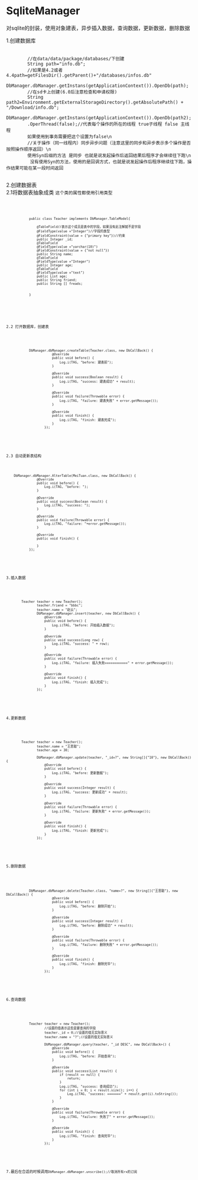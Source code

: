 # SqliteManager
对sqlite的封装，使用对象建表，异步插入数据，查询数据，更新数据，删除数据

1.创建数据库<br>

<pre>
    <code>
        //在data/data/package/databases/下创建
        String path="info.db";
        //如果是4.2或者4.4path=getFilesDir().getParent()+"/databases/infos.db"
        DbManager.dbManager.getInstans(getApplicationContext()).OpenDb(path);
        //在sd卡上创建(6.0后注意检查和申请权限)
        String path2=Environment.getExternalStorageDirectory().getAbsolutePath() + "/Download/info.db";
        DbManager.dbManager.getInstans(getApplicationContext()).OpenDb(path2);
        .OperThread(false);//代表每个操作的所在的线程 true子线程 false 主线程
        如果使用到事务需要把这个设置为false\n
        //关于操作（同一线程内）同步异步问题（注意这里的同步和异步表示多个操作是否按照操作顺序返回）\n
        使用Syn后缀的方法 是同步 也就是说发起操作后返回结果后程序才会继续往下跑\n
         没有使用Syn的方法，使用的是回调方式，也就是说发起操作后程序继续往下跑，操作结果可能在某一段时间返回
    </code>
</pre>

2.创建数据表<br>
 2.1将数据表抽象成类 <code>这个类的属性都使用引用类型<code><br>
 <pre>
     <code>
            public class Teacher implements DbManager.TableModel{

                @TableField//表示这个成员是表中的字段，如果没有此注解就不是字段
                @FieldType(value ="Integer")//字段的类型
                @FieldConstraint(value = {"primary key"})//约束
                public Integer _id;
                @TableField
                @FieldType(value ="varchar(10)")
                @FieldConstraint(value = {"not null"})
                public String name;
                @TableField
                @FieldType(value ="Integer")
                public Integer age;
                @TableField
                @FieldType(value ="text")
                public List<String> age;
                public String friend;
                public String [] freads;


            }

     </code>
 </pre>
  2.2 打开数据库，创建表<br>
  <pre>
    <code>
            DbManager.dbManager.createTable(Teacher.class, new DbCallBack<Boolean>() {
                        @Override
                        public void before() {
                            Log.i(TAG, "before: 建表前");
                        }

                        @Override
                        public void success(Boolean result) {
                            Log.i(TAG, "success: 建表成功" + result);
                        }

                        @Override
                        public void failure(Throwable error) {
                            Log.i(TAG, "failure: 建表失败" + error.getMessage());
                        }

                        @Override
                        public void finish() {
                            Log.i(TAG, "finish: 建表完成");
                        }
                    });
    </code>
  </pre>

  2.3 自动更新表结构
<pre>
    <code>
    DbManager.dbManager.AlterTable(MeiTuan.class, new DbCallBack<Boolean>() {
                @Override
                public void before() {
                    Log.i(TAG, "before: ");
                }

                @Override
                public void success(Boolean result) {
                    Log.i(TAG, "success: ");
                }

                @Override
                public void failure(Throwable error) {
                    Log.i(TAG, "failure: "+error.getMessage());
                }

                @Override
                public void finish() {

                }
            });
    </code>
    </pre>
  3.插入数据<p></p>
  <pre>
    <code>
        Teacher teacher = new Teacher();
                teacher.friend = "bbbc";
                teacher.name = "赵云";
                DbManager.dbManager.insert(teacher, new DbCallBack<Long>() {
                    @Override
                    public void before() {
                        Log.i(TAG, "before: 开始插入数据");
                    }

                    @Override
                    public void success(Long row) {
                        Log.i(TAG, "success: " + row);
                    }

                    @Override
                    public void failure(Throwable error) {
                        Log.i(TAG, "failure: 插入失败============" + error.getMessage());
                    }

                    @Override
                    public void finish() {
                        Log.i(TAG, "finish: 插入完成");
                    }
                });
    </code>
  </pre>

  4.更新数据<p></p>
  <pre>
    <code>
        Teacher teacher = new Teacher();
                teacher.name = "王思聪";
                teacher.age = 30;

                DbManager.dbManager.update(teacher, "_id=?", new String[]{"10"}, new DbCallBack<Integer>() {
                    @Override
                    public void before() {
                        Log.i(TAG, "before: 更新数据");
                    }

                    @Override
                    public void success(Integer result) {
                        Log.i(TAG, "success: 更新成功" + result);
                    }

                    @Override
                    public void failure(Throwable error) {
                        Log.i(TAG, "failure: 更新失败" + error.getMessage());
                    }

                    @Override
                    public void finish() {
                        Log.i(TAG, "finish: 更新完成");
                    }
                });
    </code>
  </pre>

  5.删除数据<p></p>
  <pre>
      <code>
            DbManager.dbManager.delete(Teacher.class, "name=?", new String[]{"王思聪"}, new DbCallBack<Integer>() {
                        @Override
                        public void before() {
                            Log.i(TAG, "before: 删除开始");
                        }

                        @Override
                        public void success(Integer result) {
                            Log.i(TAG, "before: 删除成功" + result);
                        }

                        @Override
                        public void failure(Throwable error) {
                            Log.i(TAG, "failure: 删除失败" + error.getMessage());
                        }

                        @Override
                        public void finish() {
                            Log.i(TAG, "finish: 删除完毕");
                        }
                    });
      </code>
  </pre>


  6.查询数据<p></p>
  <pre>
      <code>
            Teacher teacher = new Teacher();
                    //设置的值表示这些是要查询的字段
                    teacher._id = 0;//设置的值无实际意义
                    teacher.name = "?";//设置的值无实际意义

                    DbManager.dbManager.query(teacher, "_id DESC", new DbCallBack<List<Teacher>>() {
                        @Override
                        public void before() {
                            Log.i(TAG, "before: 开始查询");
                        }

                        @Override
                        public void success(List<Teacher> result) {
                            if (result == null) {
                                return;
                            }
                            Log.i(TAG, "success: 查询成功");
                            for (int i = 0; i < result.size(); i++) {
                                Log.i(TAG, "success: =======" + result.get(i).toString());
                            }
                        }

                        @Override
                        public void failure(Throwable error) {
                            Log.i(TAG, "failure: 失败了" + error.getMessage());
                        }

                        @Override
                        public void finish() {
                            Log.i(TAG, "finish: 查询完毕");
                        }
                    });
      </code>
  </pre>

  7.最后在合适的时候调用<code>DbManager.dbManager.unscribe();//取消所有rx的订阅</code>

